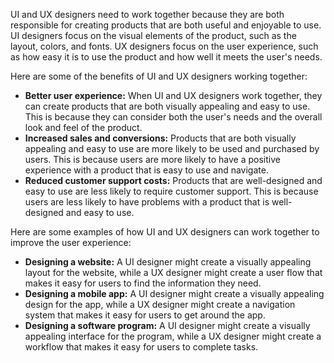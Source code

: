 UI and UX designers need to work together because they are both responsible for creating products that are both useful and enjoyable to use. UI designers focus on the visual elements of the product, such as the layout, colors, and fonts. UX designers focus on the user experience, such as how easy it is to use the product and how well it meets the user's needs.

Here are some of the benefits of UI and UX designers working together:

- **Better user experience:** When UI and UX designers work together, they can create products that are both visually appealing and easy to use. This is because they can consider both the user's needs and the overall look and feel of the product.
- **Increased sales and conversions:** Products that are both visually appealing and easy to use are more likely to be used and purchased by users. This is because users are more likely to have a positive experience with a product that is easy to use and navigate.
- **Reduced customer support costs:** Products that are well-designed and easy to use are less likely to require customer support. This is because users are less likely to have problems with a product that is well-designed and easy to use.

Here are some examples of how UI and UX designers can work together to improve the user experience:

- **Designing a website:** A UI designer might create a visually appealing layout for the website, while a UX designer might create a user flow that makes it easy for users to find the information they need.
- **Designing a mobile app:** A UI designer might create a visually appealing design for the app, while a UX designer might create a navigation system that makes it easy for users to get around the app.
- **Designing a software program:** A UI designer might create a visually appealing interface for the program, while a UX designer might create a workflow that makes it easy for users to complete tasks.